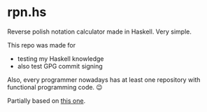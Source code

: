 # rpn.hs

Reverse polish notation calculator made in Haskell. Very simple.

This repo was made for

 - testing my Haskell knowledge
 - also test GPG commit signing

Also, every programmer nowadays has at least one repository with 
functional programming code. :wink: 

Partially based on [this
one](http://learnyouahaskell.com/functionally-solving-problems#reverse-polish-notation-calculator).
